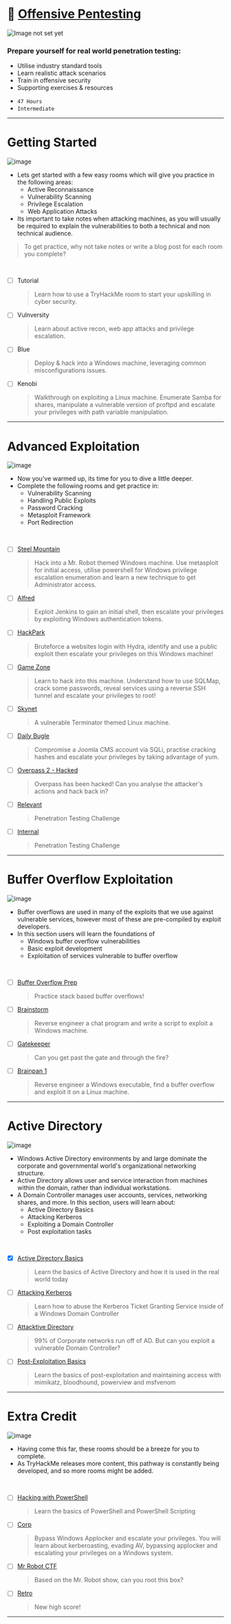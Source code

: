 # 🔰 [Offensive Pentesting](https://tryhackme.com/path-action/pentesting/join)

![Image not set yet](https://assets.tryhackme.com/img/paths/offensivepentesting.jpg)


### Prepare yourself for real world penetration testing:

*   Utilise industry standard tools
*   Learn realistic attack scenarios
*   Train in offensive security
*   Supporting exercises & resources

- `47 Hours`
- `Intermediate`

---

# Getting Started
![image](https://user-images.githubusercontent.com/51442719/173152018-ef43e9ad-a4ed-4c62-bfd1-f0295b3a437f.png)
- Lets get started with a few easy rooms which will give you practice in the following areas:
  - Active Reconnaissance
  - Vulnerability Scanning
  - Privilege Escalation
  - Web Application Attacks
- Its important to take notes when attacking machines, as you will usually be required to explain the vulnerabilities to both a technical and non technical audience. 
> To get practice, why not take notes or write a blog post for each room you complete?

<br>

- [ ] Tutorial
  > Learn how to use a TryHackMe room to start your upskilling in cyber security.

- [ ] Vulnversity
  > Learn about active recon, web app attacks and privilege escalation.

- [ ] Blue
  > Deploy & hack into a Windows machine, leveraging common misconfigurations issues.

- [ ] Kenobi
  > Walkthrough on exploiting a Linux machine. Enumerate Samba for shares, manipulate a vulnerable version of proftpd and escalate your privileges with path variable manipulation.

---

# Advanced Exploitation
![image](https://user-images.githubusercontent.com/51442719/173152047-68110d92-d6c2-4053-b24f-9d6b415f5b77.png)
- Now you've warmed up, its time for you to dive a little deeper. 
- Complete the following rooms and get practice in:
  - Vulnerability Scanning
  - Handling Public Exploits
  - Password Cracking
  - Metasploit Framework
  - Port Redirection

<br>

- [ ] [Steel Mountain]()
  > Hack into a Mr. Robot themed Windows machine. Use metasploit for initial access, utilise powershell for Windows privilege escalation enumeration and learn a new technique to get Administrator access.

- [ ] [Alfred]()
  > Exploit Jenkins to gain an initial shell, then escalate your privileges by exploiting Windows authentication tokens.

- [ ] [HackPark]()
  > Bruteforce a websites login with Hydra, identify and use a public exploit then escalate your privileges on this Windows machine!

- [ ] [Game Zone]()
  > Learn to hack into this machine. Understand how to use SQLMap, crack some passwords, reveal services using a reverse SSH tunnel and escalate your privileges to root!

- [ ] [Skynet]()
  > A vulnerable Terminator themed Linux machine.

- [ ] [Daily Bugle]()
  > Compromise a Joomla CMS account via SQLi, practise cracking hashes and escalate your privileges by taking advantage of yum.

- [ ] [Overpass 2 - Hacked]()
  > Overpass has been hacked! Can you analyse the attacker's actions and hack back in?

- [ ] [Relevant]()
  > Penetration Testing Challenge

- [ ] [Internal]()
  > Penetration Testing Challenge

---

# Buffer Overflow Exploitation
![image](https://user-images.githubusercontent.com/51442719/173152060-0a2e244a-a157-4793-8314-3badbb13642a.png)
- Buffer overflows are used in many of the exploits that we use against vulnerable services, however most of these are pre-compiled by exploit developers. 
- In this section users will learn the foundations of
  - Windows buffer overflow vulnerabilities
  - Basic exploit development
  - Exploitation of services vulnerable to buffer overflow

<br>


- [ ] [Buffer Overflow Prep]()
  > Practice stack based buffer overflows!

- [ ] [Brainstorm]()
  > Reverse engineer a chat program and write a script to exploit a Windows machine.

- [ ] [Gatekeeper]()
  > Can you get past the gate and through the fire?

- [ ] [Brainpan 1]()
  > Reverse engineer a Windows executable, find a buffer overflow and exploit it on a Linux machine.

---

# Active Directory
![image](https://user-images.githubusercontent.com/51442719/173152071-fa4fb59e-ff8e-4551-98b9-52afb6d9e327.png)
- Windows Active Directory environments by and large dominate the corporate and governmental world's organizational networking structure. 
- Active Directory allows user and service interaction from machines within the domain, rather than individual workstations. 
- A Domain Controller manages user accounts, services, networking shares, and more. In this section, users will learn about:
  - Active Directory Basics
  - Attacking Kerberos
  - Exploiting a Domain Controller
  - Post exploitation tasks

<br>


- [x] [Active Directory Basics]()
  > Learn the basics of Active Directory and how it is used in the real world today

- [ ] [Attacking Kerberos]()
  > Learn how to abuse the Kerberos Ticket Granting Service inside of a Windows Domain Controller

- [ ] [Attacktive Directory]()
  > 99% of Corporate networks run off of AD. But can you exploit a vulnerable Domain Controller?

- [ ] [Post-Exploitation Basics]()
  > Learn the basics of post-exploitation and maintaining access with mimikatz, bloodhound, powerview and msfvenom

---

# Extra Credit
![image](https://user-images.githubusercontent.com/51442719/173152079-6440de8c-521d-4e0e-a3b3-c286235f9a6e.png)
- Having come this far, these rooms should be a breeze for you to complete.
- As TryHackMe releases more content, this pathway is constantly being developed, and so more rooms might be added.

<br>

- [ ] [Hacking with PowerShell]()
  > Learn the basics of PowerShell and PowerShell Scripting

- [ ] [Corp]()
  > Bypass Windows Applocker and escalate your privileges. You will learn about kerberoasting, evading AV, bypassing applocker and escalating your privileges on a Windows system.

- [ ] [Mr Robot CTF]()
  > Based on the Mr. Robot show, can you root this box?

- [ ] [Retro]()
  > New high score!

---
